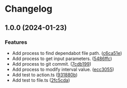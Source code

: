 # Changelog

## 1.0.0 (2024-01-23)


### Features

* Add process to find dependabot file path. ([c6ca51e](https://github.com/ryohidaka/action-dependabot-interval/commit/c6ca51e68e2030d5500ced3bc16a9256c950b5fe))
* Add process to get input parameters. ([5486ffc](https://github.com/ryohidaka/action-dependabot-interval/commit/5486ffce90272f84c00e30a84753e6dff9ba7277))
* Add process to git commit. ([7cdb199](https://github.com/ryohidaka/action-dependabot-interval/commit/7cdb1992144af190c0cfef0d75d67d1cb76d8ceb))
* Add process to modify interval value. ([ecc3055](https://github.com/ryohidaka/action-dependabot-interval/commit/ecc3055e89c9516856c3b2ba803e0d96080c733e))
* Add test to action.ts ([931880b](https://github.com/ryohidaka/action-dependabot-interval/commit/931880b9debb9ec65cd592898b047460e3fa04ab))
* Add test to file.ts ([2fc5cda](https://github.com/ryohidaka/action-dependabot-interval/commit/2fc5cdab8b93660b2bae526d951d80fb8a74e87c))
